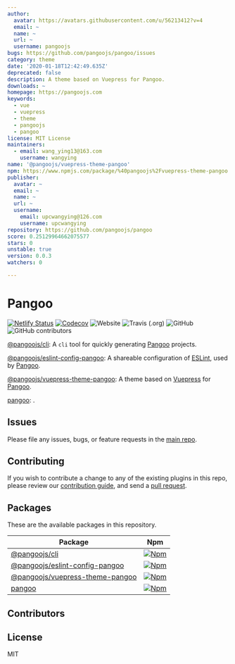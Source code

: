 ```yaml
---
author:
  avatar: https://avatars.githubusercontent.com/u/56213412?v=4
  email: ~
  name: ~
  url: ~
  username: pangoojs
bugs: https://github.com/pangoojs/pangoo/issues
category: theme
date: '2020-01-18T12:42:49.635Z'
deprecated: false
description: A theme based on Vuepress for Pangoo.
downloads: ~
homepage: https://pangoojs.com
keywords:
  - vue
  - vuepress
  - theme
  - pangoojs
  - pangoo
license: MIT License
maintainers:
  - email: wang_ying13@163.com
    username: wangying
name: '@pangoojs/vuepress-theme-pangoo'
npm: https://www.npmjs.com/package/%40pangoojs%2Fvuepress-theme-pangoo
publisher:
  avatar: ~
  email: ~
  name: ~
  url: ~
  username:
    email: upcwangying@126.com
    username: upcwangying
repository: https://github.com/pangoojs/pangoo
score: 0.25129964662075577
stars: 0
unstable: true
version: 0.0.3
watchers: 0

---
```


# Pangoo

[![Netlify Status](https://api.netlify.com/api/v1/badges/39c9748b-5716-4f45-a590-fe636deb1b01/deploy-status)](https://app.netlify.com/sites/pangoojs/deploys)
[![Codecov](https://img.shields.io/codecov/c/gh/pangoojs/pangoo)](https://codecov.io/gh/pangoojs/pangoo)
![Website](https://img.shields.io/website?url=https%3A%2F%2Fpangoojs.com)
![Travis (.org)](https://img.shields.io/travis/pangoojs/pangoo)
![GitHub](https://img.shields.io/github/license/pangoojs/pangoo)
![GitHub contributors](https://img.shields.io/github/contributors/pangoojs/pangoo)

[@pangoojs/cli](packages/@pangoojs/cli): A `cli` tool for quickly generating [Pangoo](https://pangoojs.com) projects.

[@pangoojs/eslint-config-pangoo](packages/@pangoojs/eslint-config-pangoo): A shareable configuration of [ESLint](https://eslint.org), used by [Pangoo](https://pangoojs.com).

[@pangoojs/vuepress-theme-pangoo](packages/@pangoojs/vuepress-theme-pangoo): A theme based on [Vuepress](https://vuepress.vuejs.org) for [Pangoo](https://pangoojs.com).

[pangoo](packages/pangoo): .

## Issues

Please file any issues, bugs, or feature requests in the [main
repo](https://github.com/pangoojs/pangoo/issues/new).

## Contributing

If you wish to contribute a change to any of the existing plugins in this repo,
please review our [contribution guide](https://github.com/pangoojs/pangoo/blob/master/.github/CONTRIBUTING.md),
and send a [pull request](https://github.com/pangoojs/pangoo/pulls).

## Packages
These are the available packages in this repository.

| Package | Npm |
|--------|-----|
| [@pangoojs/cli](packages/@pangoojs/cli) | [![Npm](https://img.shields.io/npm/v/@pangoojs/cli)](https://www.npmjs.com/package/@pangoojs/cli) |
| [@pangoojs/eslint-config-pangoo](packages/@pangoojs/eslint-config-pangoo) | [![Npm](https://img.shields.io/npm/v/@pangoojs/eslint-config-pangoo)](https://www.npmjs.com/package/@pangoojs/eslint-config-pangoo) |
| [@pangoojs/vuepress-theme-pangoo](packages/@pangoojs/vuepress-theme-pangoo) | [![Npm](https://img.shields.io/npm/v/@pangoojs/vuepress-theme-pangoo)](https://www.npmjs.com/package/@pangoojs/vuepress-theme-pangoo) |
| [pangoo](packages/pangoo) | [![Npm](https://img.shields.io/npm/v/pangoo)](https://www.npmjs.com/package/pangoo) |

## Contributors

<!-- ALL-CONTRIBUTORS-LIST:START - Do not remove or modify this section -->
<!-- prettier-ignore-start -->
<!-- markdownlint-disable -->

<!-- markdownlint-enable -->
<!-- prettier-ignore-end -->
<!-- ALL-CONTRIBUTORS-LIST:END -->

## License

MIT
